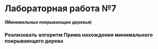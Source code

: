 # Лабораторная работа №7
__(Минимальные покрывающие деревья)__
### Реализовать алгоритм Прима нахождения минимального покрывающего дерева
